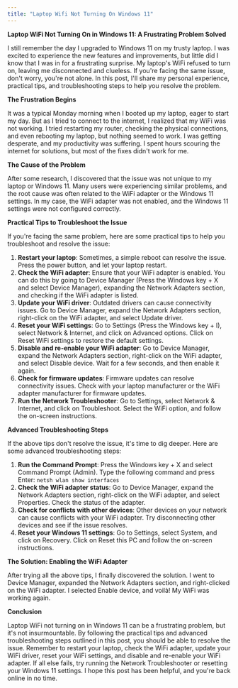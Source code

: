 ```yaml
---
title: "Laptop Wifi Not Turning On Windows 11"
---
```


**Laptop WiFi Not Turning On in Windows 11: A Frustrating Problem Solved**

I still remember the day I upgraded to Windows 11 on my trusty laptop. I was excited to experience the new features and improvements, but little did I know that I was in for a frustrating surprise. My laptop's WiFi refused to turn on, leaving me disconnected and clueless. If you're facing the same issue, don't worry, you're not alone. In this post, I'll share my personal experience, practical tips, and troubleshooting steps to help you resolve the problem.

**The Frustration Begins**

It was a typical Monday morning when I booted up my laptop, eager to start my day. But as I tried to connect to the internet, I realized that my WiFi was not working. I tried restarting my router, checking the physical connections, and even rebooting my laptop, but nothing seemed to work. I was getting desperate, and my productivity was suffering. I spent hours scouring the internet for solutions, but most of the fixes didn't work for me.

**The Cause of the Problem**

After some research, I discovered that the issue was not unique to my laptop or Windows 11. Many users were experiencing similar problems, and the root cause was often related to the WiFi adapter or the Windows 11 settings. In my case, the WiFi adapter was not enabled, and the Windows 11 settings were not configured correctly.

**Practical Tips to Troubleshoot the Issue**

If you're facing the same problem, here are some practical tips to help you troubleshoot and resolve the issue:

1. **Restart your laptop**: Sometimes, a simple reboot can resolve the issue. Press the power button, and let your laptop restart.
2. **Check the WiFi adapter**: Ensure that your WiFi adapter is enabled. You can do this by going to Device Manager (Press the Windows key + X and select Device Manager), expanding the Network Adapters section, and checking if the WiFi adapter is listed.
3. **Update your WiFi driver**: Outdated drivers can cause connectivity issues. Go to Device Manager, expand the Network Adapters section, right-click on the WiFi adapter, and select Update driver.
4. **Reset your WiFi settings**: Go to Settings (Press the Windows key + I), select Network & Internet, and click on Advanced options. Click on Reset WiFi settings to restore the default settings.
5. **Disable and re-enable your WiFi adapter**: Go to Device Manager, expand the Network Adapters section, right-click on the WiFi adapter, and select Disable device. Wait for a few seconds, and then enable it again.
6. **Check for firmware updates**: Firmware updates can resolve connectivity issues. Check with your laptop manufacturer or the WiFi adapter manufacturer for firmware updates.
7. **Run the Network Troubleshooter**: Go to Settings, select Network & Internet, and click on Troubleshoot. Select the WiFi option, and follow the on-screen instructions.

**Advanced Troubleshooting Steps**

If the above tips don't resolve the issue, it's time to dig deeper. Here are some advanced troubleshooting steps:

1. **Run the Command Prompt**: Press the Windows key + X and select Command Prompt (Admin). Type the following command and press Enter: `netsh wlan show interfaces`
2. **Check the WiFi adapter status**: Go to Device Manager, expand the Network Adapters section, right-click on the WiFi adapter, and select Properties. Check the status of the adapter.
3. **Check for conflicts with other devices**: Other devices on your network can cause conflicts with your WiFi adapter. Try disconnecting other devices and see if the issue resolves.
4. **Reset your Windows 11 settings**: Go to Settings, select System, and click on Recovery. Click on Reset this PC and follow the on-screen instructions.

**The Solution: Enabling the WiFi Adapter**

After trying all the above tips, I finally discovered the solution. I went to Device Manager, expanded the Network Adapters section, and right-clicked on the WiFi adapter. I selected Enable device, and voilà! My WiFi was working again.

**Conclusion**

Laptop WiFi not turning on in Windows 11 can be a frustrating problem, but it's not insurmountable. By following the practical tips and advanced troubleshooting steps outlined in this post, you should be able to resolve the issue. Remember to restart your laptop, check the WiFi adapter, update your WiFi driver, reset your WiFi settings, and disable and re-enable your WiFi adapter. If all else fails, try running the Network Troubleshooter or resetting your Windows 11 settings. I hope this post has been helpful, and you're back online in no time.
